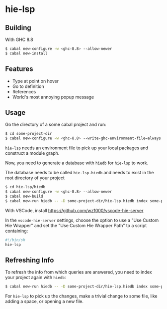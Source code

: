 # hie-lsp

## Building

With GHC 8.8

```bash
$ cabal new-configure -w <ghc-8.8> --allow-newer
$ cabal new-install
```

## Features

- Type at point on hover
- Go to definition
- References
- World's most annoying popup message

## Usage

Go the directory of a some cabal project and run:

```bash
$ cd some-project-dir
$ cabal new-configure -w <ghc-8.8> --write-ghc-environment-file=always --ghc-options="-fwrite-ide-info"
```

`hie-lsp` needs an environment file to pick up your local packages and
construct a module graph.

Now, you need to generate a database with `hiedb` for `hie-lsp` to work.

The database needs to be called `hie-lsp.hiedb` and needs to exist in the
root directory of your project

```bash
$ cd hie-lsp/hiedb
$ cabal new-configure -w <ghc-8.8> --allow-newer
$ cabal new-build
$ cabal new-run hiedb -- -D some-project-dir/hie-lsp.hiedb index some-project-dir
```

With VSCode, install https://github.com/wz1000/vscode-hie-server

In the `vscode-hie-server` settings, choose the option to use a "Use Custom
Hie Wrapper" and set the "Use Custom Hie Wrapper Path" to a script containing:

```bash
#!/bin/sh
hie-lsp
```

## Refreshing Info

To refresh the info from which queries are answered, you need to index your project again with
`hiedb`:

```bash
$ cabal new-run hiedb -- -D some-project-dir/hie-lsp.hiedb index some-project-dir
```

For `hie-lsp` to pick up the changes, make a trivial change to some file,
like adding a space, or opening a new file.

